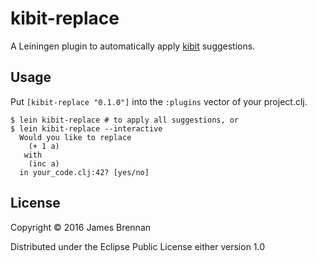 # kibit-replace

A Leiningen plugin to automatically apply [kibit](https://github.com/jonase/kibit) suggestions.

## Usage

Put `[kibit-replace "0.1.0"]` into the `:plugins` vector of your project.clj.

    $ lein kibit-replace # to apply all suggestions, or
    $ lein kibit-replace --interactive
      Would you like to replace
        (+ 1 a)
       with
        (inc a)
      in your_code.clj:42? [yes/no]


## License

Copyright © 2016 James Brennan

Distributed under the Eclipse Public License either version 1.0
